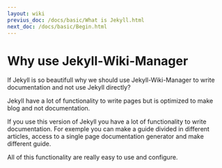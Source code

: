 ```yaml
---
layout: wiki
previus_doc: /docs/basic/What is Jekyll.html
next_doc: /docs/basic/Begin.html
---
```


# Why use Jekyll-Wiki-Manager

If Jekyll is so beautifull why we should use Jekyll-Wiki-Manager to write documentation
and not use Jekyll directly?

Jekyll have a lot of functionality to write pages but is optimized to make blog and 
not documentation.

If you use this version of Jekyll you have a lot of functionality to write documentation.
For exemple you can make a guide divided in different articles, access to a single page
documentation generator and make different guide.

All of this functionality are really easy to use and configure.